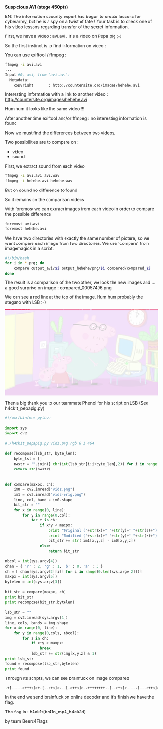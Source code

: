 **Suspicious AVI (stego 450pts)**

EN: The information security expert has begun to create lessons for cyberarmy, but he is a spy on a twist of fate ! Your task is to check one of his video lessons regarding transfer of the secret information. 

First, we have a video : avi.avi . It's a video on Pepa pig ;-)

So the first instinct is to find information on video :

You can use exiftool / ffmpeg :
```BASH
ffmpeg -i avi.avi
...
Input #0, avi, from 'avi.avi':
  Metadata:
    copyright       : http://countersite.org/images/hehehe.avi
```

Interesting information with a link to another video : http://countersite.org/images/hehehe.avi

Hum hum it looks like the same video !!!

After another time exiftool and/or ffmpeg : no interesting information is found

Now we must find the differences between two videos.

Two possibilities are to compare on :
 - video
 - sound

First, we extract sound from each video
```BASH
ffmpeg -i avi.avi avi.wav
ffmpeg -i hehehe.avi hehehe.wav
```

But on sound no difference to found

So it remains on the comparison videos

With foremost we can extract images from each video in order to compare the possible difference
```BASH
foremost avi.avi
foremost hehehe.avi
```
We have two directories with exactly the same number of picture, so we want compare each image from two directories. We use 'compare' from imagemagick in a script.
```BASH
#!/bin/bash
for i in *.png; do
	compare output_avi/$i output_hehehe/png/$i compared/compared_$i
done
```

The result is a comparison of the two other, we look the new images and ... a good surprise on image : compared_00057406.png

We can see a red line at the top of the image. Hum hum probably the stegano with LSB :-)

![Alt](compared_00057406.png "compared_00057406.png")

Then a big thank you to our teammate Phenol for his script on LSB (See h4ck1t_pepapig.py)

```Python
#!/usr/bin/env python

import sys
import cv2

#./h4ck1t_pepapig.py vidz.png rgb 8 1 464

def recompose(lsb_str, byte_len):
    byte_lst = []
    nwstr = "".join([ chr(int(lsb_str[i:i+byte_len],2)) for i in range(0,len(lsb_str),byte_len) ])
    return str(nwstr)


def compare(maxpx, ch):
    im0 = cv2.imread("vidz.png")
    im1 = cv2.imread("vidz-orig.png")
    line, col, band = im0.shape
    bit_str = ""
    for x in range(0, line):
        for y in range(0,col):
            for z in ch:
                if x*y < maxpx:
                    print "Original ("+str(x)+" "+str(y)+" "+str(z)+") => "+str(im1[x,y,z])
                    print "Modified ("+str(x)+" "+str(y)+" "+str(z)+") => "+str(im0[x,y,z])
                    bit_str += str( im1[x,y,z] - im0[x,y,z])
                else:
                    return bit_str

nbcol = int(sys.argv[4])
chan = { 'r' : 2, 'g' : 1, 'b' : 0, 'a' : 3 }
ch = [ chan[sys.argv[2][i]] for i in range(0,len(sys.argv[2]))]
maxpx = int(sys.argv[5])
bytelen = int(sys.argv[3])

bit_str = compare(maxpx, ch)
print bit_str
print recompose(bit_str,bytelen)

lsb_str = ""
img = cv2.imread(sys.argv[1])
line, cols, bands = img.shape
for x in range(0, line):
    for y in range(0,cols, nbcol):
        for z in ch:
            if x*y > maxpx:
                break
            lsb_str += str(img[x,y,z] & 1)
print lsb_str
found = recompose(lsb_str,bytelen)
print found
```

Through its scripts, we can see brainfuck on image compared
```Bash
.+[----->+++<]>+.[-->+<]>.--[->++<]>-.++++++++.-[-->+<]>----.[--->++<]>--.+++++++.-[->+++++<]>.[--->+<]>----.[-->+<]>-----.---.-[----->+<]>--.---------------.++++++++++++++.+++.[-->+<]>----.----[->++<]>-.+++++++++.[-->+<]>.--[->++<]>-.++++++++.-[-->+<]>--.-[->++<]>.>--[-->+++<]>.
```

In the end we send brainfuck on online decoder and it's finish we have the flag.

The flag is : h4ck1t{br41n_mp4_h4ck3d}

by team Beers4Flags
